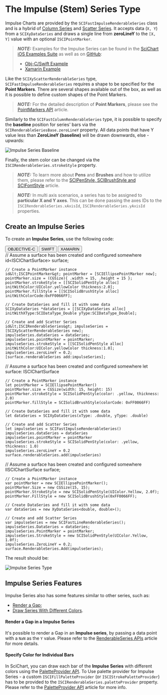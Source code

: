 # The Impulse (Stem) Series Type
Impulse Charts are provided by the `SCIFastImpulseRenderableSeries` class and is a hybrid of [Column Series](2d-chart-types---column-series.html) and [Scatter Series](2d-chart-types---scatter-series.html). It accepts data (`X, Y`) from a `SCIXyDataSeries` and draws a single line from **zeroLineY** to the `[X, Y]` value with an optional `ISCIPointMarker`.

> **_NOTE:_** Examples for the Impulse Series can be found in the [SciChart iOS Examples Suite](https://www.scichart.com/examples/ios-chart/) as well as on [GitHub](https://github.com/ABTSoftware/SciChart.iOS.Examples):
> 
> - [Obj-C/Swift Example](https://www.scichart.com/example/ios-impulse-chart/)
> - [Xamarin Example](https://www.scichart.com/example/xamarin-chart-impulse-stem-chart-example/)

Like the `SCIXyScatterRenderableSeries` type, `SCIFastImpulseRenderableSeries` requires a shape to be specified for the **Point Markers**. There are several shapes available out of the box, as well as it is possible to define custom shapes of the Point Markers. 

> **_NOTE:_** For the detailed description of **Point Markers**, please see the [PointMarkers API](pointmarker-api.html) article.

Similarly to the `SCIFastColumnRenderableSeries` type, it is possible to specify the **baseline** position for series' bars via the `SCIRenderableSeriesBase.zeroLineY` property. All data points that have Y value less than **ZeroLineY (baseline)** will be drawn downwards, else - upwards:

![Impulse Series Baseline](img/chart-types-2d/impulse-chart-baseline-example.png)

Finally, the stem color can be changed via the `ISCIRenderableSeries.strokeStyle` property.

> **_NOTE:_** To learn more about **Pens** and **Brushes** and how to utilize them, please refer to the [SCIPenStyle, SCIBrushStyle and SCIFontStyle](scipenstyle-scibrushstyle-and-scifontstyle.html) article.

> **_NOTE:_** In multi axis scenarios, a series has to be assigned to **particular X and Y axes**. This can be done passing the axes IDs to the `ISCIRenderableSeries.xAxisId`, `ISCIRenderableSeries.yAxisId` properties.

## Create an Impulse Series
To create an **Impulse Series**, use the following code:

<div class="code-snippet-tabs">
  <button class="code-snippet-tab" onclick="showCodeFor(event, 'objectivec')">OBJECTIVE-C</button>
  <button class="code-snippet-tab" onclick="showCodeFor(event, 'swift')">SWIFT</button>
  <button class="code-snippet-tab" onclick="showCodeFor(event, 'cs')">XAMARIN</button>
</div>
<div class="code-snippet" id="objectivec">
    // Assume a surface has been created and configured somewhere
    id&lt;ISCIChartSurface&gt; surface;

    // Create a PointMarker instance
    id&lt;ISCIPointMarker&gt; pointMarker = [SCIEllipsePointMarker new];
    pointMarker.size = (CGSize){ .width = 15, .height = 15 };
    pointMarker.strokeStyle = [[SCISolidPenStyle alloc] initWithColor:UIColor.yellowColor thickness:2.0];
    pointMarker.fillStyle = [[SCISolidBrushStyle alloc] initWithColorCode:0xFF0066FF];
    
    // Create DataSeries and fill it with some data
    SCIXyDataSeries *dataSeries = [[SCIXyDataSeries alloc] initWithXType:SCIDataType_Double yType:SCIDataType_Double];
    
    // Create and add Scatter Series
    id&lt;ISCIRenderableSeries&gt; impulseSeries = [SCIXyScatterRenderableSeries new];
    impulseSeries.dataSeries = dataSeries;
    impulseSeries.pointMarker = pointMarker;
    impulseSeries.strokeStyle = [[SCISolidPenStyle alloc] initWithColor:UIColor.yellowColor thickness:1.0];
    impulseSeries.zeroLineY = 0.2;
    [surface.renderableSeries add:impulseSeries];
</div>
<div class="code-snippet" id="swift">
    // Assume a surface has been created and configured somewhere
    let surface: ISCIChartSurface

    // Create a PointMarker instance
    let pointMarker = SCIEllipsePointMarker()
    pointMarker.size = CGSize(width: 15, height: 15)
    pointMarker.strokeStyle = SCISolidPenStyle(color: .yellow, thickness: 2.0)
    pointMarker.fillStyle = SCISolidBrushStyle(colorCode: 0xFF0066FF)
    
    // Create DataSeries and fill it with some data
    let dataSeries = SCIXyDataSeries(xType: .double, yType: .double)
    
    // Create and add Scatter Series
    let impulseSeries = SCIFastImpulseRenderableSeries()
    impulseSeries.dataSeries = dataSeries
    impulseSeries.pointMarker = pointMarker
    impulseSeries.strokeStyle = SCISolidPenStyle(color: .yellow, thickness: 1.0)
    impulseSeries.zeroLineY = 0.2
    surface.renderableSeries.add(impulseSeries)
</div>
<div class="code-snippet" id="cs">
    // Assume a surface has been created and configured somewhere
    IISCIChartSurface surface;

    // Create a PointMarker instance
    var pointMarker = new SCIEllipsePointMarker();
    pointMarker.Size = new CGSize(15, 15);
    pointMarker.StrokeStyle = new SCISolidPenStyle(UIColor.Yellow, 2.0f);
    pointMarker.FillStyle = new SCISolidBrushStyle(0xFF0066FF);
    
    // Create DataSeries and fill it with some data
    var dataSeries = new XyDataSeries<double, double>();

    // Create and add Scatter Series
    var impulseSeries = new SCIFastLineRenderableSeries();
    impulseSeries.DataSeries = dataSeries;
    impulseSeries.PointMarker = pointMarker;
    impulseSeries.StrokeStyle = new SCISolidPenStyle(UIColor.Yellow, 1.0f);
    impulseSeries.ZeroLineY = 0.2;
    surface.RenderableSeries.Add(impulseSeries);
</div>

The result should be:

![Impulse Series Type](img/chart-types-2d/impulse-chart-example.png)

## Impulse Series Features
Impulse Series also has some features similar to other series, such as:
- [Render a Gap](#render-a-gap-in-a-impulse-series);
- [Draw Series With Different Colors](#specify-color-for-individual-bars).

#### Render a Gap in a Impulse Series
It's possible to render a Gap in an **Impulse series**, by passing a data point with a `NaN` as the `Y` value. Please refer to the [RenderableSeries APIs](renderableseries-apis.html#adding-a-gap-onto-a-renderableseries) article for more details.

#### Specify Color for Individual Bars
In SciChart, you can draw each bar of the **Impulse Series** with different colors using the [PaletteProvider API](paletteprovider-api.html). 
To Use palette provider for Impulse Series - a custom `ISCIFillPaletteProvider` (or `ISCIStrokePaletteProvider`) has to be provided to the `ISCIRenderableSeries.paletteProvider` property. Please refer to the [PaletteProvider API](paletteprovider-api.html) article for more info.
